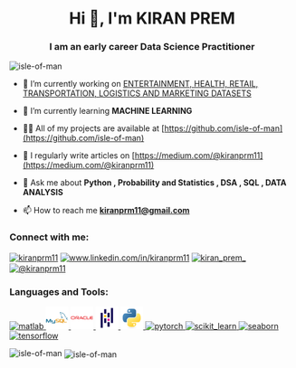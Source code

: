 <h1 align="center">Hi 👋, I'm KIRAN PREM</h1>
<h3 align="center">I am an early career Data Science Practitioner </h3>

<p align="left"> <img src="https://komarev.com/ghpvc/?username=isle-of-man&label=Profile%20views&color=0e75b6&style=flat" alt="isle-of-man" /> </p>

- 🔭 I’m currently working on [ENTERTAINMENT, HEALTH, RETAIL, TRANSPORTATION, LOGISTICS AND MARKETING DATASETS](https://github.com/isle-of-man)

- 🌱 I’m currently learning **MACHINE LEARNING**

- 👨‍💻 All of my projects are available at [https://github.com/isle-of-man](https://github.com/isle-of-man)

- 📝 I regularly write articles on [https://medium.com/@kiranprm11](https://medium.com/@kiranprm11)

- 💬 Ask me about **Python , Probability and Statistics , DSA , SQL , DATA ANALYSIS**

- 📫 How to reach me **kiranprm11@gmail.com**

<h3 align="left">Connect with me:</h3>
<p align="left">
<a href="https://twitter.com/kiranprm11" target="blank"><img align="center" src="https://raw.githubusercontent.com/rahuldkjain/github-profile-readme-generator/master/src/images/icons/Social/twitter.svg" alt="kiranprm11" height="30" width="40" /></a>
<a href="https://linkedin.com/in/www.linkedin.com/in/kiranprm11" target="blank"><img align="center" src="https://raw.githubusercontent.com/rahuldkjain/github-profile-readme-generator/master/src/images/icons/Social/linked-in-alt.svg" alt="www.linkedin.com/in/kiranprm11" height="30" width="40" /></a>
<a href="https://instagram.com/kiran_prem_" target="blank"><img align="center" src="https://raw.githubusercontent.com/rahuldkjain/github-profile-readme-generator/master/src/images/icons/Social/instagram.svg" alt="kiran_prem_" height="30" width="40" /></a>
<a href="https://medium.com/@kiranprm11" target="blank"><img align="center" src="https://raw.githubusercontent.com/rahuldkjain/github-profile-readme-generator/master/src/images/icons/Social/medium.svg" alt="@kiranprm11" height="30" width="40" /></a>
</p>

<h3 align="left">Languages and Tools:</h3>
<p align="left"> <a href="https://www.mathworks.com/" target="_blank" rel="noreferrer"> <img src="https://upload.wikimedia.org/wikipedia/commons/2/21/Matlab_Logo.png" alt="matlab" width="40" height="40"/> </a> <a href="https://www.mysql.com/" target="_blank" rel="noreferrer"> <img src="https://raw.githubusercontent.com/devicons/devicon/master/icons/mysql/mysql-original-wordmark.svg" alt="mysql" width="40" height="40"/> </a> <a href="https://www.oracle.com/" target="_blank" rel="noreferrer"> <img src="https://raw.githubusercontent.com/devicons/devicon/master/icons/oracle/oracle-original.svg" alt="oracle" width="40" height="40"/> </a> <a href="https://pandas.pydata.org/" target="_blank" rel="noreferrer"> <img src="https://raw.githubusercontent.com/devicons/devicon/2ae2a900d2f041da66e950e4d48052658d850630/icons/pandas/pandas-original.svg" alt="pandas" width="40" height="40"/> </a> <a href="https://www.python.org" target="_blank" rel="noreferrer"> <img src="https://raw.githubusercontent.com/devicons/devicon/master/icons/python/python-original.svg" alt="python" width="40" height="40"/> </a> <a href="https://pytorch.org/" target="_blank" rel="noreferrer"> <img src="https://www.vectorlogo.zone/logos/pytorch/pytorch-icon.svg" alt="pytorch" width="40" height="40"/> </a> <a href="https://scikit-learn.org/" target="_blank" rel="noreferrer"> <img src="https://upload.wikimedia.org/wikipedia/commons/0/05/Scikit_learn_logo_small.svg" alt="scikit_learn" width="40" height="40"/> </a> <a href="https://seaborn.pydata.org/" target="_blank" rel="noreferrer"> <img src="https://seaborn.pydata.org/_images/logo-mark-lightbg.svg" alt="seaborn" width="40" height="40"/> </a> <a href="https://www.tensorflow.org" target="_blank" rel="noreferrer"> <img src="https://www.vectorlogo.zone/logos/tensorflow/tensorflow-icon.svg" alt="tensorflow" width="40" height="40"/> </a> </p>

<p><img align="left" src="https://github-readme-stats.vercel.app/api/top-langs?username=isle-of-man&show_icons=true&locale=en&layout=compact" alt="isle-of-man" /></p>

<p>&nbsp;<img align="center" src="https://github-readme-stats.vercel.app/api?username=isle-of-man&show_icons=true&locale=en" alt="isle-of-man" /></p>
